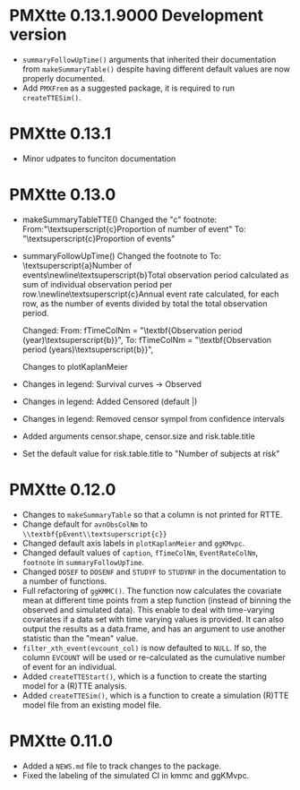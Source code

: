 # PMXtte 0.13.1.9000 Development version

* `summaryFollowUpTime()` arguments that inherited their documentation from `makeSummaryTable()` despite having different default values are now properly documented.
* Add `PMXFrem` as a suggested package, it is required to run `createTTESim()`.

# PMXtte 0.13.1

* Minor udpates to funciton documentation

# PMXtte 0.13.0

* makeSummaryTableTTE()
  Changed the "c" footnote:
  From:"\\textsuperscript{c}Proportion of number of event"
  To: "\\textsuperscript{c}Proportion of events"

* summaryFollowUpTime()
  Changed the footnote to
  To: \textsuperscript{a}Number of events\newline\textsuperscript{b}Total observation period
  calculated as sum of individual observation period per
  row.\newline\textsuperscript{c}Annual event rate calculated, for each row, as the number
  of events divided by total the total observation period.
  
  Changed:
  From: fTimeColNm = "\\textbf{Observation period (year)\\textsuperscript{b}}",
  To: fTimeColNm = "\\textbf{Observation period (years)\\textsuperscript{b}}",
  
  Changes to plotKaplanMeier
* Changes in legend: Survival curves -> Observed
* Changes in legend: Added Censored (default |)
* Changes in legend: Removed censor sympol from confidence intervals
* Added arguments censor.shape, censor.size and risk.table.title
* Set the default value for risk.table.title to "Number of subjects at risk"

# PMXtte 0.12.0

* Changes to `makeSummaryTable` so that a column is not printed for RTTE.
* Change default for `avnObsColNm` to `\\textbf{pEvent\\textsuperscript{c}}`
* Changed default axis labels in `plotKaplanMeier` and `ggKMvpc`.
* Changed default values of `caption`, `fTimeColNm`, `EventRateColNm`, `footnote` in `summaryFollowUpTime`.
* Changed `DOSEF` to `DOSENF` and `STUDYF` to `STUDYNF` in the documentation to a number of functions.
* Full refactoring of `ggKMMC()`. The function now calculates the covariate mean at different time points from a step function (instead of binning the observed and simulated data). This enable to deal with time-varying covariates if a data set with time varying values is provided. It can also output the results as a data.frame, and has an argument to use another statistic than the "mean" value.
* `filter_xth_event(evcount_col)` is now defaulted to `NULL`. If so, the column `EVCOUNT` will be used or re-calculated as the cumulative number of event for an individual.
* Added `createTTEStart()`, which is a function to create the starting model for a (R)TTE analysis.
* Added `createTTESim()`, which is a function to create a simulation (R)TTE model file from an existing model file.

# PMXtte 0.11.0

* Added a `NEWS.md` file to track changes to the package.
* Fixed the labeling of the simulated CI in kmmc and ggKMvpc.
